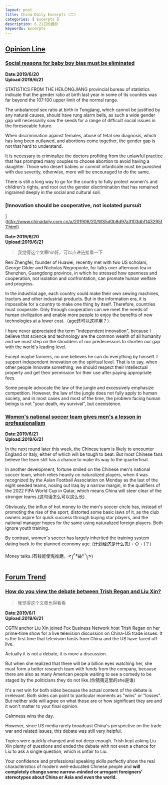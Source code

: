 ```yaml
---
layout: post
title: China Daily Excerpts (二)
categories: [ Excerpts ]
description: 6.21日的摘抄
keywords: Excerpts
---
```




## [Opinion Line](http://www.chinadaily.com.cn/opinion/opinionline)  
### [Social reasons for baby boy bias must be eliminated](http://www.chinadaily.com.cn/a/201906/20/WS5d0ad175a3103dbf14329385.html)  

**Date:2019/6/20**  
**Upload:2019/6/21**  

STATISTICS FROM THE HEILONGJIANG provincial bureau of statistics indicate that the gender ratio at birth last year in some of its counties was far beyond the 107:100 upper limit of the normal range. 

The unbalanced sex ratio at birth in Tongjiang, which cannot be justified by any natural causes, should have rung alarm bells, as such a wide gender gap will necessarily sow the seeds for a range of difficult social issues in the foreseeable future.

When discrimination against females, abuse of fetal sex diagnosis, which has long been outlawed, and abortions come together, the gender gap is not that hard to understand.

It is necessary to criminalize the doctors profiting from the unlawful practice that has prompted many couples to choose abortion to avoid having a daughter. Those who desert babies or commit infanticide must be punished with due severity, otherwise, more will be encouraged to do the same.

There is still a long way to go for the country to fully protect women's and children's rights, and root out the gender discrimination that has remained ingrained deeply in the social and cultural soil.

### [Innovation should be cooperative, not isolated pursuit
](http://www.chinadaily.com.cn/a/201906/20/WS5d0b8d97a3103dbf143295f7.html)   

**Date:2019/6/20**  
**Upload:2019/6/21**  

  >我觉得这个文章hin好，可以点进链接看一下  

Ren Zhengfei, founder of Huawei, recently met with two US scholars, George Gilder and Nicholas Negroponte, for talks over afternoon tea in Shenzhen, Guangdong province, in which he stressed how openness and cooperation, not isolation and confrontation, can promote human welfare and progress. 

In the industrial age, each country could make their own sewing machines, tractors and other industrial products. But in the information era, it is impossible for a country to make one thing by itself. Therefore, countries must cooperate. Only through cooperation can we meet the needs of human civilization and enable more people to enjoy the benefits of new technologies at a lower cost.（age还可以这样用？）

I have never appreciated the term "independent innovation", because I believe that science and technology are the common wealth of all humanity and we must step on the shoulders of our predecessors to shorten our gap with the world's leading level. 

Except maybe farmers, no one believes he can do everything by himself. I support independent innovation on the spiritual level. That is to say, when other people innovate something, we should respect their intellectual property and get their permission for their use after paying appropriate fees.

Some people advocate the law of the jungle and excessively emphasize competition. However, the law of the jungle does not fully apply to human society, and in most cases and most of the time, the problem facing human beings is not "your death, my survival", but coexistence.


### [Women's national soccer team gives men's a lesson in professionalism](http://www.chinadaily.com.cn/a/201906/21/WS5d0c22b6a3103dbf143296b2.html)    

**Date:2019/6/21**  
**Upload:2019/6/21**  

 In the next round later this week, the Chinese team is likely to encounter England or Italy, either of which will be tough to beat. But most Chinese fans believe the team still has a chance to make its way to the quarterfinal.

In another development, fortune smiled on the Chinese men's national soccer team, which relies heavily on naturalized players, when it was recognized by the Asian Football Association on Monday as the last of the eight seeded teams, nosing out Iraq by a narrow margin, in the qualifiers of the 2022 FIFA World Cup in Qatar, which means China will steer clear of the stronger teams.(这句话怎么可以这么长)

Obviously, the influx of hot money to the men's soccer circle has, instead of promoting the rise of the sport, distorted some basic laws of it, as the club owners aspire for quick success through buying star players, and the national manager hopes for the same using naturalized foreign players. Both ignore youth training.

By contrast, women's soccer has largely inherited the training system dating back to the planned economy age. (计划经济是什么鬼(・◇・)？)

Money talks.(有钱能使鬼推磨，ᕙ༼ ͝°益° ༽ᕗ)


<!-- ### [Title](link) 
<font face="sans-serif" size=3>
**Date:**  
**Upload:**  

</font>   -->
## [Forum Trend](http://www.chinadaily.com.cn/opinion/forumtrends)  
### [How do you view the debate between Trish Regan and Liu Xin?](http://www.chinadaily.com.cn/a/201906/01/WS5cf1c12ca3104842260bef69.html)  

  >我觉得这个文章也得看看

**Date:2019/6/1**  
**Upload:2019/6/21**  

CGTN anchor Liu Xin joined Fox Business Network host Trish Regan on her prime-time show for a live television discussion on China-US trade issues. It is the first time that television hosts from China and the US have faced off live. 

Actually it is not a debate, it is more a discussion.

But when she realized that there will be a billion eyes watching her, she must form a better research team with funds from the company, because there are also as many American people waiting to see a comedy to be staged by the politicians they do not like.(你猜猜这里的she是谁)

It's a net win for both sides because the actual content of the debate is irrelevant. Both sides can point to particular moments as "wins" or "losses". But neither side will agree on what those are or how significant they are and it won't matter to your final opinion.

Calmness wins the day.

However, since US media rarely broadcast China's perspective on the trade war and related issues, this debate was still very helpful.

Topics were quickly changed and not deep enough. Trish kept asking Liu Xin plenty of questions and ended the debate with not even a chance for Liu to ask a single question, which is unfair to Liu.

Your confidence and professional speaking skills perfectly show the real characteristics of modern well-educated Chinese people and **will completely change some narrow-minded or arrogant foreigners' stereotypes about China or Asia and even the world.**
